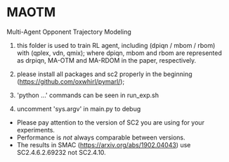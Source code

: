 # MAOTM
Multi-Agent Opponent Trajectory Modeling

1. this folder is used to train RL agent, including (dpiqn / mbom / rbom) with (qplex, vdn, qmix);
where dpiqn, mbom and rbom are represented as drpiqn, MA-OTM and MA-RDOM in the paper, respectively.

2. please install all packages and sc2 properly in the beginning (https://github.com/oxwhirl/pymarl/);

3. 'python ...' commands can be seen in run_exp.sh

4. uncomment 'sys.argv' in main.py to debug

- Please pay attention to the version of SC2 you are using for your experiments. 
- Performance is *not* always comparable between versions. 
- The results in SMAC (https://arxiv.org/abs/1902.04043) use SC2.4.6.2.69232 not SC2.4.10.
